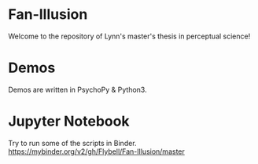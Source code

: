 # Fan-Illusion
Welcome to the repository of Lynn's master's thesis in perceptual science! 

# Demos
Demos are written in PsychoPy & Python3. 

# Jupyter Notebook
Try to run some of the scripts in Binder. 
https://mybinder.org/v2/gh/Flybell/Fan-Illusion/master
